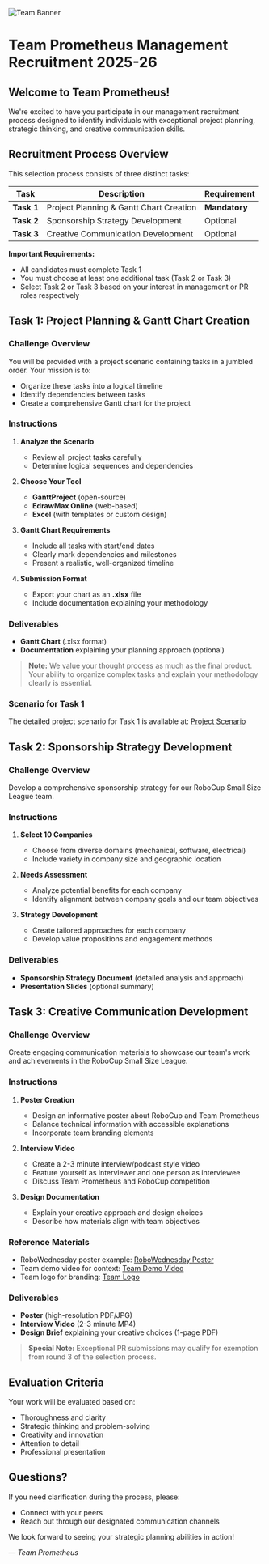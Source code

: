 ![Team Banner](/images/Team%20Banner.png)

# Team Prometheus Management Recruitment 2025-26

## Welcome to Team Prometheus!

We're excited to have you participate in our management recruitment process designed to identify individuals with exceptional project planning, strategic thinking, and creative communication skills.

## Recruitment Process Overview

This selection process consists of three distinct tasks:

| Task | Description | Requirement |
|------|-------------|-------------|
| **Task 1** | Project Planning & Gantt Chart Creation | **Mandatory** |
| **Task 2** | Sponsorship Strategy Development | Optional |
| **Task 3** | Creative Communication Development | Optional |

**Important Requirements:**
- All candidates must complete Task 1
- You must choose at least one additional task (Task 2 or Task 3)
- Select Task 2 or Task 3 based on your interest in management or PR roles respectively

## Task 1: Project Planning & Gantt Chart Creation

### Challenge Overview

You will be provided with a project scenario containing tasks in a jumbled order. Your mission is to:
- Organize these tasks into a logical timeline
- Identify dependencies between tasks
- Create a comprehensive Gantt chart for the project

### Instructions

1. **Analyze the Scenario**
   - Review all project tasks carefully
   - Determine logical sequences and dependencies

2. **Choose Your Tool**
   - **GanttProject** (open-source)
   - **EdrawMax Online** (web-based)
   - **Excel** (with templates or custom design)

3. **Gantt Chart Requirements**
   - Include all tasks with start/end dates
   - Clearly mark dependencies and milestones
   - Present a realistic, well-organized timeline

4. **Submission Format**
   - Export your chart as an **.xlsx** file
   - Include documentation explaining your methodology

### Deliverables

- **Gantt Chart** (.xlsx format)
- **Documentation** explaining your planning approach (optional)

> **Note:** We value your thought process as much as the final product. Your ability to organize complex tasks and explain your methodology clearly is essential.

### Scenario for Task 1

The detailed project scenario for Task 1 is available at: [Project Scenario](https://github.com/TeamPrometheusML/Recruitments-25-26/blob/main/Tasks/demo_scenario_1.md)

## Task 2: Sponsorship Strategy Development

### Challenge Overview

Develop a comprehensive sponsorship strategy for our RoboCup Small Size League team.

### Instructions

1. **Select 10 Companies**
   - Choose from diverse domains (mechanical, software, electrical)
   - Include variety in company size and geographic location

2. **Needs Assessment**
   - Analyze potential benefits for each company
   - Identify alignment between company goals and our team objectives

3. **Strategy Development**
   - Create tailored approaches for each company
   - Develop value propositions and engagement methods

### Deliverables

- **Sponsorship Strategy Document** (detailed analysis and approach)
- **Presentation Slides** (optional summary)

## Task 3: Creative Communication Development

### Challenge Overview

Create engaging communication materials to showcase our team's work and achievements in the RoboCup Small Size League.

### Instructions

1. **Poster Creation**
   - Design an informative poster about RoboCup and Team Prometheus
   - Balance technical information with accessible explanations
   - Incorporate team branding elements

2. **Interview Video**
   - Create a 2-3 minute interview/podcast style video
   - Feature yourself as interviewer and one person as interviewee
   - Discuss Team Prometheus and RoboCup competition

3. **Design Documentation**
   - Explain your creative approach and design choices
   - Describe how materials align with team objectives

### Reference Materials
- RoboWednesday poster example: [RoboWednesday Poster](https://drive.google.com/file/d/1beTSb_xnYIKDG9AsYTfqey7rNoXlaoPR/view?usp=sharing)
- Team demo video for context: [Team Demo Video](https://drive.google.com/file/d/1G3Waak_-kPVXrNQTSPJppkXDJ_8Fntmu/view?usp=sharing)
- Team logo for branding: [Team Logo](https://drive.google.com/file/d/1Y_2MmVUAja1mAbbSZ47mt8wqaKLR89sS/view?usp=sharing)

### Deliverables

- **Poster** (high-resolution PDF/JPG)
- **Interview Video** (2-3 minute MP4)
- **Design Brief** explaining your creative choices (1-page PDF)

> **Special Note:** Exceptional PR submissions may qualify for exemption from round 3 of the selection process.

## Evaluation Criteria

Your work will be evaluated based on:
- Thoroughness and clarity
- Strategic thinking and problem-solving
- Creativity and innovation
- Attention to detail
- Professional presentation

## Questions?

If you need clarification during the process, please:
- Connect with your peers
- Reach out through our designated communication channels

We look forward to seeing your strategic planning abilities in action!

*— Team Prometheus*

